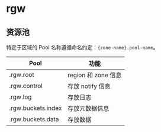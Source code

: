 # rgw

## 资源池

特定于区域的 Pool 名称遵循命名约定：`{zone-name}.pool-name`。

| Pool               | 功能                |
| ------------------ | ------------------- |
| .rgw.root          | region 和 zone 信息 |
| .rgw.control       | 存放 notify 信息    |
| .rgw.log           | 存放日志            |
| .rgw.buckets.index | 存放元数据信息      |
| .rgw.buckets.data  | 存放数据            |
